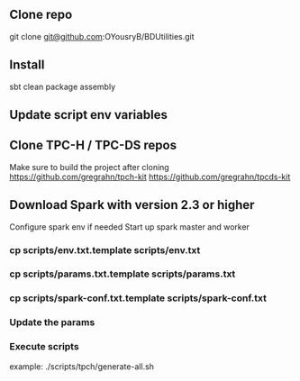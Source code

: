 ## Clone repo 
git clone git@github.com:OYousryB/BDUtilities.git

## Install 
sbt clean package assembly

## Update script env variables

## Clone TPC-H / TPC-DS repos
Make sure to build the project after cloning
https://github.com/gregrahn/tpch-kit
https://github.com/gregrahn/tpcds-kit

## Download Spark with version 2.3 or higher
Configure spark env if needed 
Start up spark master and worker

### cp scripts/env.txt.template scripts/env.txt

### cp scripts/params.txt.template scripts/params.txt
### cp scripts/spark-conf.txt.template scripts/spark-conf.txt

### Update the params 

### Execute scripts

example: ./scripts/tpch/generate-all.sh

